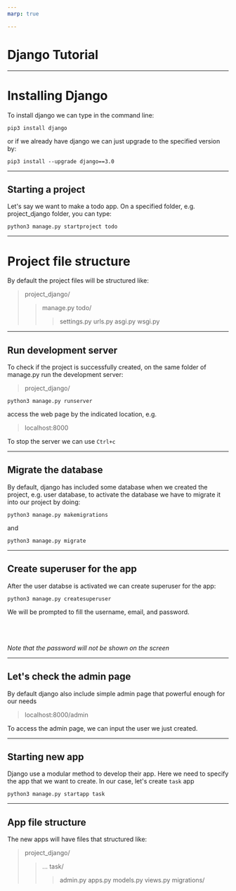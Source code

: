 ```yaml
---
marp: true

---
```


# Django Tutorial

---

# Installing Django
To install django we can type in the command line:
```
pip3 install django
```
or if we already have django we can just upgrade to the specified version by:
```
pip3 install --upgrade django==3.0
```

---
## Starting a project
Let's say we want to make a todo app. On a specified folder, e.g. project_django folder, you can type: 

```
python3 manage.py startproject todo
```

---
# Project file structure
By default the project files will be structured like:
> project_django/
> > manage.py
> > todo/
> > > settings.py
> > > urls.py
> > > asgi.py
> > > wsgi.py

---

## Run development server
To check if the project is successfully created, on the same folder of manage.py run the development server:
> project_django/
```
python3 manage.py runserver
```
access the web page by the indicated location, e.g.
> localhost:8000

To stop the server we can use `Ctrl+c`

---

## Migrate the database
By default, django has included some database when we created the project, e.g. user database, to activate the database we have to migrate it into our project by doing:

```
python3 manage.py makemigrations
```
and
```
python3 manage.py migrate
```
---

## Create superuser for the app
After the user databse is activated we can create superuser for the app:
```
python3 manage.py createsuperuser
```
We will be prompted to fill the username, email, and password.

<br><br><br>
_Note that the password will not be shown on the screen_

---

## Let's check the admin page
By default django also include simple admin page that powerful enough for our needs
> localhost:8000/admin

To access the admin page, we can input the user we just created.

---

## Starting new app
Django use a modular method to develop their app. Here we need to specify the app that we want to create. In our case, let's create `task` app
```
python3 manage.py startapp task
```
---

## App file structure
The new apps will have files that structured like:
> project_django/
> > ... 
> > task/
> > > admin.py
> > > apps.py
> > > models.py
> > > views.py
> > > migrations/
 